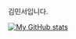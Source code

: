 김민서입니다.

[![My GitHub stats](https://github-readme-stats.vercel.app/api?username=mimmimkim)](https://github.com/mimmimkim/github-readme-stats)